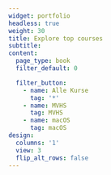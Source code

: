```yaml
---
widget: portfolio
headless: true
weight: 30
title: Explore top courses
subtitle:
content:
  page_type: book
  filter_default: 0

  filter_button:
    - name: Alle Kurse
      tag: '*'
    - name: MVHS
      tag: MVHS
    - name: macOS
      tag: macOS
design:
  columns: '1'
  view: 3
  flip_alt_rows: false
---
```

